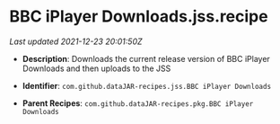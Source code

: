 # BBC iPlayer Downloads.jss.recipe

_Last updated 2021-12-23 20:01:50Z_

- **Description**: Downloads the current release version of BBC iPlayer Downloads and then uploads to the JSS

- **Identifier**: `com.github.dataJAR-recipes.jss.BBC iPlayer Downloads`

- **Parent Recipes**: `com.github.dataJAR-recipes.pkg.BBC iPlayer Downloads`
